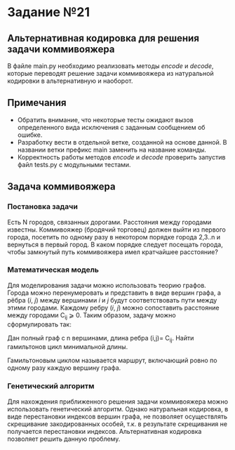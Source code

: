 # Задание №21
## Альтернативная кодировка для решения задачи коммивояжера 

В файле main.py необходимо реализовать методы *encode* и *decode*, которые переводят решение задачи коммивояжера из натуральной кодировки в альтернативную и наоборот.

## Примечания
- Обратить внимание, что некоторые тесты ожидают вызов определенного вида исключения с заданным сообщением об ошибке.  
- Разработку вести в отдельной ветке, созданной на основе данной. В названии ветки префикс main заменить на название команды.  
- Корректность работы методов *encode* и *decode* проверить запустив файл tests.py с модульными тестами. 

## Задача коммивояжера

### Постановка задачи
Есть N городов, связанных дорогами. Расстояния между городами известны. Коммивояжер (бродячий торговец) должен выйти из первого города, посетить по одному разу в некотором порядке города 2,3..n и вернуться в первый город. В каком порядке следует посещать города, чтобы замкнутый путь коммивояжера имел кратчайшее расстояние?

### Математическая модель
Для моделирования задачи можно использовать теорию графов. Города можно перенумеровать и представить в виде вершин графа, а рёбра (*i*, *j*) между вершинами *i* и *j* будут соответствовать пути между этими городами. Каждому ребру (*i*, *j*) можно сопоставить расстояние между городами С<sub>ij</sub> ⩾ 0. Таким образом, задачу можно сформулировать так: 

Дан полный граф с n вершинами, длина ребра (i,j)= С<sub>ij</sub>. Найти гамильтонов цикл минимальной длины.

Гамильтоновым циклом называется маршрут, включающий ровно по одному разу каждую вершину графа.

### Генетический алгоритм

Для нахождения приближенного решения задачи коммивояжера можно использовать генетический алгоритм. Однако натуральная кодировка, в виде перестановки индексов вершин графа, не позволяет осуществлять скрещивание закодированных особей, т.к. в результате скрещивания не получается перестановки индексов. Альтернативная кодировка позволяет решить данную проблему.